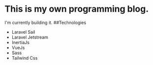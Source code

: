 # This is my own programming blog.
I'm currently building it.
##Technologies
- Laravel Sail
- Laravel Jetstream
- InertiaJs
- VueJs
- Sass
- Tailwind Css
